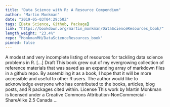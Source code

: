 ```yaml
---
title: "Data Science with R: A Resource Compendium"
author: "Martin Monkman"
date: "2019-05-03T04:29:50Z"
tags: [Data Science, Github, Package]
link: "https://bookdown.org/martin_monkman/DataScienceResources_book/"
length_weight: "23.4%"
repo: "MonkmanMH/DataScienceResources_book"
pinned: false
---
```


A modest and very incomplete listing of resources for tackling data science problems in R. [...] Draft This book grew out of my evergrowing collection of reference materials that was saved as an expanding array of markdown files in a github repo. By assembling it as a book, I hope that it will be more accessible and useful to other R users. The author would like to acknowledge everyone who has contributed to the books, articles, blog posts, and R packages cited within. License This work by Martin Monkman is licensed under a Creative Commons Attribution-NonCommercial-ShareAlike 2.5 Canada ...
